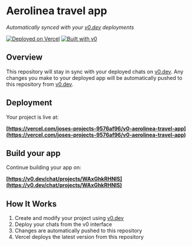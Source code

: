 # Aerolinea travel app

*Automatically synced with your [v0.dev](https://v0.dev) deployments*

[![Deployed on Vercel](https://img.shields.io/badge/Deployed%20on-Vercel-black?style=for-the-badge&logo=vercel)](https://vercel.com/joses-projects-9576af96/v0-aerolinea-travel-app)
[![Built with v0](https://img.shields.io/badge/Built%20with-v0.dev-black?style=for-the-badge)](https://v0.dev/chat/projects/WAxGhkRHNlS)

## Overview

This repository will stay in sync with your deployed chats on [v0.dev](https://v0.dev).
Any changes you make to your deployed app will be automatically pushed to this repository from [v0.dev](https://v0.dev).

## Deployment

Your project is live at:

**[https://vercel.com/joses-projects-9576af96/v0-aerolinea-travel-app](https://vercel.com/joses-projects-9576af96/v0-aerolinea-travel-app)**

## Build your app

Continue building your app on:

**[https://v0.dev/chat/projects/WAxGhkRHNlS](https://v0.dev/chat/projects/WAxGhkRHNlS)**

## How It Works

1. Create and modify your project using [v0.dev](https://v0.dev)
2. Deploy your chats from the v0 interface
3. Changes are automatically pushed to this repository
4. Vercel deploys the latest version from this repository